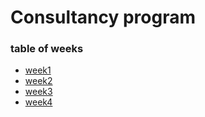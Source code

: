 # Consultancy program

### table of weeks
- [week1](./week1.md)
- [week2](./week2.md)
- [week3](./week3.md)
- [week4](./week4.md)
